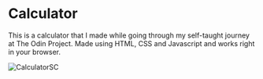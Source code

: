 # Calculator
This is a calculator that I made while going through my self-taught journey at The Odin Project.
Made using HTML, CSS and Javascript and works right in your browser.

![CalculatorSC](https://user-images.githubusercontent.com/94317400/150001411-440f9e9a-7b20-42f5-a8a0-d99e1e778b4a.png)
